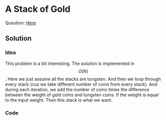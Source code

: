 # A Stack of Gold

Question: [Here](https://open.kattis.com/problems/astackofgold)

## Solution

### Idea

This problem is a bit interesting. The solution is implemented in $$O(N)$$. Here we just assume all the stacks are tungsten. And then we loop through every stack (cuz we take different number of coins from every stack). And during each iteration, we add the number of coins times the difference between the weight of gold coins and tungsten coins. If the weight is equal to the input weight. Then this stack is what we want.

### Code

